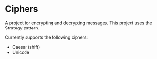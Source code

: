 # Ciphers
A project for encrypting and decrypting messages. This project uses the Strategy pattern.

Currently supports the following ciphers:
  - Caesar (shift)
  - Unicode
